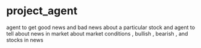 # project_agent


agent to get good news and bad news about a particular stock
and agent to tell about news in market about market conditions , bullish , bearish , and stocks in news